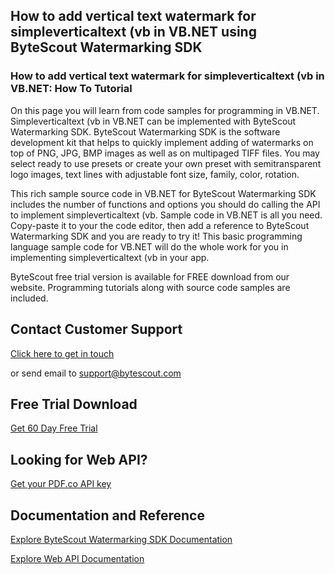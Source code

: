 ## How to add vertical text watermark for simpleverticaltext (vb in VB.NET using ByteScout Watermarking SDK

### How to add vertical text watermark for simpleverticaltext (vb in VB.NET: How To Tutorial

On this page you will learn from code samples for programming in VB.NET. Simpleverticaltext (vb in VB.NET can be implemented with ByteScout Watermarking SDK. ByteScout Watermarking SDK is the software development kit that helps to quickly implement adding of watermarks on top of PNG, JPG, BMP images as well as on multipaged TIFF files. You may select ready to use presets or create your own preset with semitransparent logo images, text lines with adjustable font size, family, color, rotation.

This rich sample source code in VB.NET for ByteScout Watermarking SDK includes the number of functions and options you should do calling the API to implement simpleverticaltext (vb. Sample code in VB.NET is all you need. Copy-paste it to your the code editor, then add a reference to ByteScout Watermarking SDK and you are ready to try it! This basic programming language sample code for VB.NET will do the whole work for you in implementing simpleverticaltext (vb in your app.

ByteScout free trial version is available for FREE download from our website. Programming tutorials along with source code samples are included.

## Contact Customer Support

[Click here to get in touch](https://bytescout.zendesk.com/hc/en-us/requests/new?subject=ByteScout%20Watermarking%20SDK%20Question)

or send email to [support@bytescout.com](mailto:support@bytescout.com?subject=ByteScout%20Watermarking%20SDK%20Question) 

## Free Trial Download

[Get 60 Day Free Trial](https://bytescout.com/download/web-installer?utm_source=github-readme)

## Looking for Web API? 

[Get your PDF.co API key](https://pdf.co/documentation/api?utm_source=github-readme)

## Documentation and Reference

[Explore ByteScout Watermarking SDK Documentation](https://bytescout.com/documentation/index.html?utm_source=github-readme)

[Explore Web API Documentation](https://pdf.co/documentation/api?utm_source=github-readme)